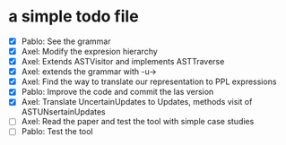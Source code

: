 # a simple todo file
- [X] Pablo: See the grammar
- [X] Axel: Modify the expresion hierarchy
- [X] Axel: Extends ASTVisitor and implements ASTTraverse
- [X] Axel: extends the grammar with -u->
- [X] Axel: Find the way to translate our representation to PPL expressions
- [X] Pablo: Improve the code and commit the las version
- [X] Axel: Translate UncertainUpdates to Updates, methods visit of ASTUNsertainUpdates
- [ ] Axel: Read the paper and test the tool with simple case studies
- [ ] Pablo: Test the tool 
